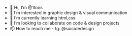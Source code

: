 - 👋 Hi, I’m @1tons
- 👀 I’m interested in graphic design & visual communication
- 🌱 I’m currently learning html,css
- 💞️ I’m looking to collaborate on code & design projects
- 📫 How to reach me - tg: @suicidedesign 


